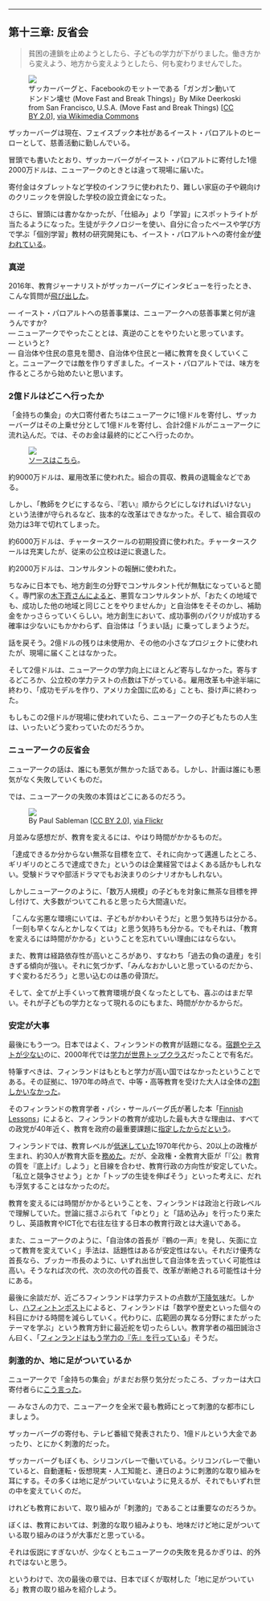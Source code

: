 <hr id="chapter-13" />

## 第十三章: 反省会

> 貧困の連鎖を止めようとしたら、子どもの学力が下がりました。働き方から変えよう、地方から変えようとしたら、何も変わりませんでした。

<p><figure>
  <img src="the-prize-draft-images/move-fast.jpg" />
  <figcaption>
    ザッカーバーグと、Facebookのモットーである「ガンガン動いてドンドン壊せ (Move Fast and Break Things)」By Mike Deerkoski from San Francisco, U.S.A. (Move Fast and Break Things) [<a href="http://creativecommons.org/licenses/by/2.0">CC BY 2.0</a>], <a href="https://commons.wikimedia.org/wiki/File%3AMove_Fast_and_Break_Things_(14071866872).jpg">via Wikimedia Commons</a>
  </figcaption>
</figure></p>

ザッカーバーグは現在、フェイスブック本社があるイースト・パロアルトのヒーローとして、慈善活動に勤しんでいる。

冒頭でも書いたとおり、ザッカーバーグがイースト・パロアルトに寄付した1億2000万ドルは、ニューアークのときとは違って現場に届いた。

寄付金はタブレットなど学校のインフラに使われたり、難しい家庭の子や親向けのクリニックを併設した学校の設立資金になった。

さらに、冒頭には書かなかったが、「仕組み」より「学習」にスポットライトが当たるようになった。生徒がテクノロジーを使い、自分に合ったペースや学び方で学ぶ「個別学習」教材の研究開発にも、イースト・パロアルトへの寄付金が[使われている](http://time.com/4132619/mark-zuckerberg-personalized-learning/)。

### 真逆

2016年、教育ジャーナリストがザッカーバーグにインタビューを行ったとき、こんな質問が[飛び出した](http://www.edweek.org/ew/articles/2016/03/07/zuckerberg-talks-personalized-learning-philanthropy-and-lessons.html)。

— イースト・パロアルトへの慈善事業は、ニューアークへの慈善事業と何が違うんですか?<br>
— ニューアークでやったこととは、真逆のことをやりたいと思っています。<br>
— というと?<br>
— 自治体や住民の意見を聞き、自治体や住民と一緒に教育を良くしていくこと。ニューアークでは敵を作りすぎました。イースト・パロアルトでは、味方を作るところから始めたいと思います。

### 2億ドルはどこへ行ったか

「金持ちの集会」の大口寄付者たちはニューアークに1億ドルを寄付し、ザッカーバーグはその上乗せ分として1億ドルを寄付し、合計2億ドルがニューアークに流れ込んだ。では、そのお金は最終的にどこへ行ったのか。

<p><figure>
  <img src="the-prize-draft-images/distribution.png" />
  <figcaption>
    <a href="https://goo.gl/B7k68n#PYmtGeZf">ソースはこちら</a>。
  </figcaption>
</figure></p>

約9000万ドルは、雇用改革に使われた。組合の買収、教員の退職金などである。

しかし、「教師をクビにするなら、『若い』順からクビにしなければいけない」という法律が守られるなど、抜本的な改革はできなかった。そして、組合買収の効力は3年で切れてしまった。

約6000万ドルは、チャータースクールの初期投資に使われた。チャータースクールは充実したが、従来の公立校は逆に衰退した。

約2000万ドルは、コンサルタントの報酬に使われた。

ちなみに日本でも、地方創生の分野でコンサルタント代が無駄になっていると聞く。専門家の[木下斉さんによると](http://toyokeizai.net/articles/-/62102)、悪質なコンサルタントが、「おたくの地域でも、成功した他の地域と同じことをやりませんか」と自治体をそそのかし、補助金をかっさらっていくらしい。地方創生において、成功事例のパクリが成功する確率は少ないにもかかわらず、自治体は「うまい話」に乗ってしまうようだ。

話を戻そう。2億ドルの残りは未使用か、その他の小さなプロジェクトに使われたが、現場に届くことはなかった。

そして2億ドルは、ニューアークの学力向上にほとんど寄与しなかった。寄与するどころか、公立校の学力テストの点数は下がっている。雇用改革も中途半端に終わり、「成功モデルを作り、アメリカ全国に広める」ことも、掛け声に終わった。

もしもこの2億ドルが現場に使われていたら、ニューアークの子どもたちの人生は、いったいどう変わっていたのだろうか。

### ニューアークの反省会

ニューアークの話は、誰にも悪気が無かった話である。しかし、計画は誰にも悪気がなく失敗していくものだ。

では、ニューアークの失敗の本質はどこにあるのだろう。

<p><figure>
  <img src="the-prize-draft-images/newark.jpg" />
  <figcaption>
    By Paul Sableman [<a href="http://creativecommons.org/licenses/by/2.0">CC BY 2.0</a>], <a href="https://flic.kr/p/mNbnXB">via Flickr</a>
  </figcaption>
</figure></p>

月並みな感想だが、教育を変えるには、やはり時間がかかるものだ。

「達成できるか分からない無茶な目標を立て、それに向かって邁進したところ、ギリギリのところで達成できた」というのは企業経営ではよくある話かもしれない。受験ドラマや部活ドラマでもお決まりのシナリオかもしれない。

しかしニューアークのように、「数万人規模」の子どもを対象に無茶な目標を押し付けて、大多数がついてこれると思ったら大間違いだ。

「こんな劣悪な環境にいては、子どもがかわいそうだ」と思う気持ちは分かる。「一刻も早くなんとかしなくては」と思う気持ちも分かる。でもそれは、「教育を変えるには時間がかかる」ということを忘れていい理由にはならない。

また、教育は経路依存性が高いところがあり、すなわち「過去の負の遺産」を引きずる傾向が強い。それに気づかず、「みんなおかしいと思っているのだから、すぐ変わるだろう」と思い込むのは愚の骨頂だ。

そして、全てが上手くいって教育環境が良くなったとしても、喜ぶのはまだ早い。それが子どもの学力となって現れるのにもまた、時間がかかるからだ。

### 安定が大事

最後にもう一つ。日本ではよく、フィンランドの教育が話題になる。[宿題やテストが少ない](http://www.mag2.com/p/news/159553/2)のに、2000年代では[学力が世界トップクラス](http://www.businessinsider.com/why-finland-fell-in-the-pisa-rankings-2013-12)だったことで有名だ。

特筆すべきは、フィンランドはもともと学力が高い国ではなかったということである。その証拠に、1970年の時点で、中等・高等教育を受けた大人は全体の[2割しかいなかった](https://books.google.com.br/books?id=LQZ6BgAAQBAJ&lpg=PA59&ots=ayKEc_aDc9&dq=finnish%20lessons%201970&pg=PA58#v=onepage&q=finnish%20lessons%201970&f=false)。

そのフィンランドの教育学者・パシ・サールバーグ氏が著した本「[Finnish Lessons](https://www.amazon.co.jp/Finnish-Lessons-2-0-Educational-Finland-ebook/dp/B00SZ7L8M4?tag=chibicode-22)」によると、フィンランドの教育が成功した最も大きな理由は、すべての政党が40年近く、教育を政府の最重要課題に[指定したからだという](https://books.google.com/books?id=LQZ6BgAAQBAJ&lpg=PA21&vq=politics&pg=PA8#v=snippet&q=politics&f=false)。

フィンランドでは、教育レベルが[低迷していた](https://books.google.com.br/books?id=LQZ6BgAAQBAJ&lpg=PA59&ots=ayKEc_aDc9&dq=finnish%20lessons%201970&pg=PA58#v=onepage&q=finnish%20lessons%201970&f=false)1970年代から、20以上の政権が生まれ、約30人が教育大臣を[務めた](https://books.google.com/books?id=LQZ6BgAAQBAJ&lpg=PA21&vq=politics&pg=PA8#v=snippet&q=politics&f=false)。だが、全政権・全教育大臣が「『公』教育の質を『底上げ』しよう」と目線を合わせ、教育行政の方向性が安定していた。「私立と競争させよう」とか「トップの生徒を伸ばそう」といった考えに、だれも浮気することはなかったのだ。

教育を変えるには時間がかかるということを、フィンランドは政治と行政レベルで理解していた。世論に揺さぶられて「ゆとり」と「詰め込み」を行ったり来たりし、英語教育やICT化で右往左往する日本の教育行政とは大違いである。

また、ニューアークのように、「自治体の首長が『鶴の一声』を発し、矢面に立って教育を変えていく」手法は、話題性はあるが安定性はない。それだけ優秀な首長なら、ブッカー市長のように、いずれ出世して自治体を去っていく可能性は高い。そうなれば次の代、次の次の代の首長で、改革が断絶される可能性は十分にある。

最後に余談だが、近ごろフィンランドは学力テストの点数が[下降気味](https://www.tes.com/news/school-news/breaking-news/timss-bad-news-finland-russia-and-kazakhstan-soar)だ。しかし、[ハフィントンポスト](http://www.huffingtonpost.jp/2015/04/06/finlands-schools-are-overhauling-the-way_n_7009152.html)によると、フィンランドは「数学や歴史といった個々の科目にかける時間を減らしていく。代わりに、広範囲の異なる分野にまたがったテーマを学ぶ」という教育方針に最近舵を切ったらしい。教育学者の福田誠治さん曰く、「[フィンランドはもう学力の『先』を行っている](https://www.amazon.co.jp/フィンランドはもう「学力」の先を行っている――人生につながるコンピテンス・ベースの教育-福田-誠治/dp/4750512176?tag=chibicode-22)」そうだ。

### 刺激的か、地に足がついているか

ニューアークで「金持ちの集会」がまだお祭り気分だったころ、ブッカーは大口寄付者らに[こう言った](https://goo.gl/B7k68n#rzsnJIbQ)。

— みなさんの力で、ニューアークを全米で最も教師にとって刺激的な都市にしましょう。

ザッカーバーグの寄付も、テレビ番組で発表されたり、1億ドルという大金であったり、とにかく刺激的だった。

ザッカーバーグもぼくも、シリコンバレーで働いている。シリコンバレーで働いていると、自動運転・仮想現実・人工知能と、連日のように刺激的な取り組みを耳にする。その多くは地に足がついていないように見えるが、それでもいずれ世の中を変えていくのだ。

けれども教育において、取り組みが「刺激的」であることは重要なのだろうか。

ぼくは、教育においては、刺激的な取り組みよりも、地味だけど地に足がついている取り組みのほうが大事だと思っている。

それは仮説にすぎないが、少なくともニューアークの失敗を見るかぎりは、的外れではないと思う。

というわけで、次の最後の章では、日本でぼくが取材した「地に足がついている」教育の取り組みを紹介しよう。

